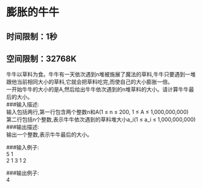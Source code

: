 
膨胀的牛牛
===================================
时间限制：1秒
-----------------------------------
空间限制：32768K
-----------------------------------
牛牛以草料为食。牛牛有一天依次遇到n堆被施展了魔法的草料,牛牛只要遇到一堆跟他当前相同大小的草料,它就会把草料吃完,而使自己的大小膨胀一倍。<br>
一开始牛牛的大小的是A,然后给出牛牛依次遇到的n堆草料的大小。请计算牛牛最后的大小。<br>
###输入描述:<br>
输入包括两行,第一行包含两个整数n和A(1 ≤ n ≤ 200, 1 ≤ A ≤ 1,000,000,000)<br>
第二行包括n个整数,表示牛牛依次遇到的草料堆大小a_i(1 ≤ a_i ≤ 1,000,000,000)<br>
###输出描述:<br>
输出一个整数,表示牛牛最后的大小。<br>

###输入例子:<br>
5 1<br>
2 1 3 1 2<br>

###输出例子:<br>
4
